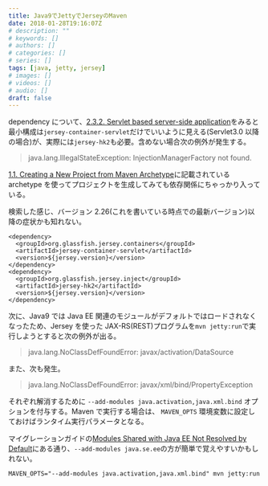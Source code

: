 ```yaml
---
title: Java9でJettyでJerseyのMaven
date: 2018-01-28T19:16:07Z
# description: ""
# keywords: []
# authors: []
# categories: []
# series: []
tags: [java, jetty, jersey]
# images: []
# videos: []
# audio: []
draft: false
---
```


dependency について、[2.3.2. Servlet based server-side application](https://jersey.github.io/documentation/latest/modules-and-dependencies.html#servlet-app-general)をみると最小構成は`jersey-container-servlet`だけでいいように見える(Servlet3.0 以降の場合)が、実際には`jersey-hk2`も必要。含めない場合次の例外が発生する。

> java.lang.IllegalStateException: InjectionManagerFactory not found.

[1.1. Creating a New Project from Maven Archetype](https://jersey.github.io/documentation/latest/getting-started.html#new-from-archetype)に記載されている archetype を使ってプロジェクトを生成してみても依存関係にちゃっかり入っている。

検索した感じ、バージョン 2.26(これを書いている時点での最新バージョン)以降の症状かも知れない。

    <dependency>
      <groupId>org.glassfish.jersey.containers</groupId>
      <artifactId>jersey-container-servlet</artifactId>
      <version>${jersey.version}</version>
    </dependency>
    <dependency>
      <groupId>org.glassfish.jersey.inject</groupId>
      <artifactId>jersey-hk2</artifactId>
      <version>${jersey.version}</version>
    </dependency>

次に、Java9 では Java EE 関連のモジュールがデフォルトではロードされなくなったため、Jersey を使った JAX-RS(REST)プログラムを`mvn jetty:run`で実行しようとすると次の例外が出る。

> java.lang.NoClassDefFoundError: javax/activation/DataSource

また、次も発生。

> java.lang.NoClassDefFoundError: javax/xml/bind/PropertyException

それぞれ解消するために `--add-modules java.activation,java.xml.bind` オプションを付与する。Maven で実行する場合は、 `MAVEN_OPTS` 環境変数に設定しておけばランタイム実行パラメータとなる。

マイグレーションガイドの[Modules Shared with Java EE Not Resolved by Default](https://docs.oracle.com/javase/9/migrate/toc.htm#JSMIG-GUID-F640FA9D-FB66-4D85-AD2B-D931174C09A3)にある通り、`--add-modules java.se.ee`の方が簡単で覚えやすいかもしれない。

    MAVEN_OPTS="--add-modules java.activation,java.xml.bind" mvn jetty:run
